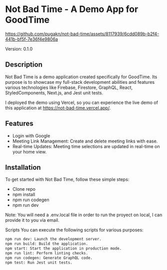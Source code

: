 # Not Bad Time - A Demo App for GoodTime

https://github.com/pugakn/not-bad-time/assets/8117939/6cdd089b-b2f4-441b-bf5f-7e36f4e9806a

Version: 0.1.0

## Description

Not Bad Time is a demo application created specifically for GoodTime. Its purpose is to showcase my full-stack development abilities and features various technologies like Firebase, Firestore, GraphQL, React, StyledComponents, Next.js, and Jest unit tests.

I deployed the demo using Vercel, so you can experience the live demo of this application at https://not-bad-time.vercel.app/.

## Features

- Login with Google
- Meeting Link Management: Create and delete meeting links with ease.
- Real-time Updates: Meeting time selections are updated in real-time on your home view.

## Installation

To get started with Not Bad Time, follow these simple steps:

- Clone repo
- npm install
- npm run codegen
- npm run dev

Note: You will need a .env.local file in order to run the proyect on local, I can provide it to you via email.

Scripts
You can execute the following scripts for various purposes:

```bash
npm run dev: Launch the development server.
npm run build: Build the application.
npm start: Start the application in production mode.
npm run lint: Perform linting checks.
npm run codegen: Generate GraphQL code.
npm test: Run Jest unit tests.
```
